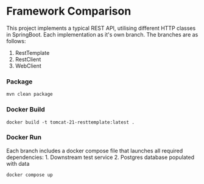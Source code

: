 <h1>Framework Comparison</h1>

This project implements a typical REST API, utilising different HTTP classes in SpringBoot.
Each implementation as it's own branch. 
The branches are as follows:
1. RestTemplate
2. RestClient
3. WebClient

<h3>Package</h3>

```mvn clean package```

<h3>Docker Build</h3>

```docker build -t tomcat-21-resttemplate:latest .```

<h3>Docker Run</h3>
Each branch includes a docker compose file that launches all required dependencies:
1. Downstream test service
2. Postgres database populated with data

```docker compose up```
